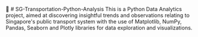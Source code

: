 🚌 # SG-Transportation-Python-Analysis
This is a Python Data Analytics project, aimed at discovering insightful trends and observations relating to Singapore's public transport system with the use of Matplotlib, NumPy, Pandas, Seaborn and Plotly libraries for data exploration and visualizations. 
